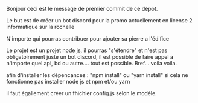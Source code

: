 Bonjour ceci est le message de premier commit de ce dépot.

Le but est de créer un bot discord pour la promo actuellement en license 2 informatique sur la rochelle

N'importe qui pourras contribuer pour ajouter sa pierre a l'édifice

Le projet est un projet node js, il pourras "s'étendre" et n'est pas obligatoirement juste un bot discord, il est possible de faire appel a n'importe quel api, bd ou autre.... tout est possible. Bref... voila voila.

afin d'installer les dépencances : "npm install" ou "yarn install" si cela ne fonctionne pas installer node js et npm et/ou yarn 

il faut égallement créer un fhichier config.js selon le modéle. 